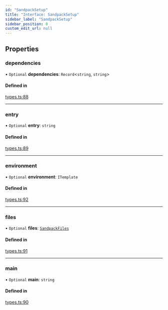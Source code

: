 ```yaml
---
id: "SandpackSetup"
title: "Interface: SandpackSetup"
sidebar_label: "SandpackSetup"
sidebar_position: 0
custom_edit_url: null
---
```


## Properties

### dependencies

• `Optional` **dependencies**: `Record`<`string`, `string`\>

#### Defined in

[types.ts:88](https://github.com/codesandbox/sandpack/blob/443abe8/sandpack-react/src/types.ts#L88)

___

### entry

• `Optional` **entry**: `string`

#### Defined in

[types.ts:89](https://github.com/codesandbox/sandpack/blob/443abe8/sandpack-react/src/types.ts#L89)

___

### environment

• `Optional` **environment**: `ITemplate`

#### Defined in

[types.ts:92](https://github.com/codesandbox/sandpack/blob/443abe8/sandpack-react/src/types.ts#L92)

___

### files

• `Optional` **files**: [`SandpackFiles`](../#sandpackfiles)

#### Defined in

[types.ts:91](https://github.com/codesandbox/sandpack/blob/443abe8/sandpack-react/src/types.ts#L91)

___

### main

• `Optional` **main**: `string`

#### Defined in

[types.ts:90](https://github.com/codesandbox/sandpack/blob/443abe8/sandpack-react/src/types.ts#L90)
